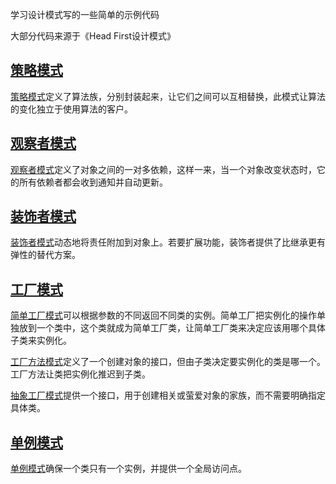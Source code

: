 学习设计模式写的一些简单的示例代码

大部分代码来源于《Head First设计模式》

[策略模式](src/strategy)
---------------------------------------------------------------------------------

[策略模式](https://www.iszhouhua.com/strategy-pattern.html)定义了算法族，分别封装起来，让它们之间可以互相替换，此模式让算法的变化独立于使用算法的客户。


[观察者模式](src/observer)
---------------------------------------------------------------------------------

[观察者模式](https://www.iszhouhua.com/observer-pattern.html)定义了对象之间的一对多依赖，这样一来，当一个对象改变状态时，它的所有依赖者都会收到通知并自动更新。

[装饰者模式](src/decorator)
------------------------------------------------------------------------------------

[装饰者模式](https://www.iszhouhua.com/decorator-pattern.html)动态地将责任附加到对象上。若要扩展功能，装饰者提供了比继承更有弹性的替代方案。

[工厂模式](src/factory)
------------------------------------------------------------------------------------

[简单工厂模式](https://www.iszhouhua.com/factory-pattern.html)可以根据参数的不同返回不同类的实例。简单工厂把实例化的操作单独放到一个类中，这个类就成为简单工厂类，让简单工厂类来决定应该用哪个具体子类来实例化。

[工厂方法模式](https://www.iszhouhua.com/factory-pattern.html)定义了一个创建对象的接口，但由子类决定要实例化的类是哪一个。工厂方法让类把实例化推迟到子类。

[抽象工厂模式](https://www.iszhouhua.com/factory-pattern.html)提供一个接口，用于创建相关或萤爱对象的家族，而不需要明确指定具体类。

[单例模式](src/singleton)
------------------------------------------------------------------------------------

[单例模式](https://www.iszhouhua.com/singleton-pattern.html)确保一个类只有一个实例，并提供一个全局访问点。

